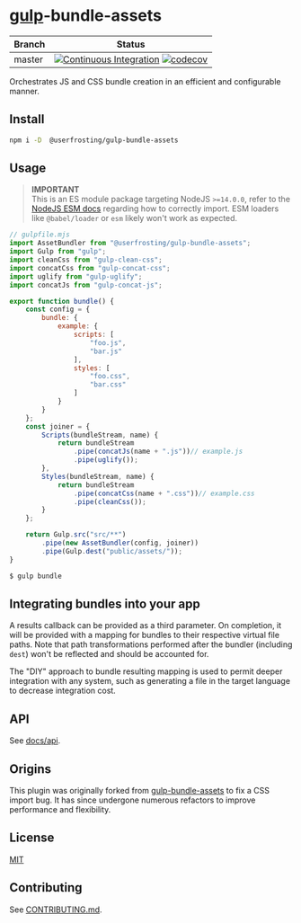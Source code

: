 # [gulp](https://github.com/gulpjs/gulp)-bundle-assets

| Branch | Status |
| ------ | ------ |
| master | [![Continuous Integration](https://github.com/userfrosting/gulp-uf-bundle-assets/workflows/Continuous%20Integration/badge.svg?branch=master)](https://github.com/userfrosting/gulp-uf-bundle-assets/actions?query=branch:master+workflow:"Continuous+Integration") [![codecov](https://codecov.io/gh/userfrosting/gulp-uf-bundle-assets/branch/master/graph/badge.svg)](https://codecov.io/gh/userfrosting/gulp-uf-bundle-assets/branch/master) |

Orchestrates JS and CSS bundle creation in an efficient and configurable manner.

## Install

```bash
npm i -D  @userfrosting/gulp-bundle-assets
```

## Usage

> **IMPORTANT**<br/>
> This is an ES module package targeting NodeJS `>=14.0.0`, refer to the [NodeJS ESM docs](https://nodejs.org/api/esm.html) regarding how to correctly import.
> ESM loaders like `@babel/loader` or `esm` likely won't work as expected.

```js
// gulpfile.mjs
import AssetBundler from "@userfrosting/gulp-bundle-assets";
import Gulp from "gulp";
import cleanCss from "gulp-clean-css";
import concatCss from "gulp-concat-css";
import uglify from "gulp-uglify";
import concatJs from "gulp-concat-js";

export function bundle() {
    const config = {
        bundle: {
            example: {
                scripts: [
                    "foo.js",
                    "bar.js"
                ],
                styles: [
                    "foo.css",
                    "bar.css"
                ]
            }
        }
    };
    const joiner = {
        Scripts(bundleStream, name) {
            return bundleStream
                .pipe(concatJs(name + ".js"))// example.js
                .pipe(uglify());
        },
        Styles(bundleStream, name) {
            return bundleStream
                .pipe(concatCss(name + ".css"))// example.css
                .pipe(cleanCss());
        }
    };

    return Gulp.src("src/**")
        .pipe(new AssetBundler(config, joiner))
        .pipe(Gulp.dest("public/assets/"));
}
```

```bash
$ gulp bundle
```

## Integrating bundles into your app

A results callback can be provided as a third parameter. On completion, it will be provided with a mapping for bundles to their respective virtual file paths. Note that path transformations performed after the bundler (including `dest`) won't be reflected and should be accounted for.

The "DIY" approach to bundle resulting mapping is used to permit deeper integration with any system, such as generating a file in the target language to decrease integration cost.

## API

See [docs/api](./docs/api/index.md).

## Origins

This plugin was originally forked from [gulp-bundle-assets](https://github.com/dowjones/gulp-bundle-assets) to fix a CSS import bug. It has since undergone numerous refactors to improve performance and flexibility.

## License

[MIT](LICENSE)

## Contributing

See [CONTRIBUTING.md](./CONTRIBUTING.md).
